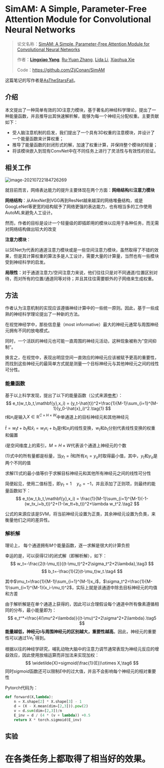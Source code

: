 # SimAM: A Simple, Parameter-Free Attention Module for Convolutional Neural Networks



>论文名称：[SimAM: A Simple, Parameter-Free Attention Module for Convolutional Neural Networks](http://proceedings.mlr.press/v139/yang21o/yang21o.pdf)
>
>作者：[**Lingxiao Yang**](https://zjjconan.github.io/), [Ru-Yuan Zhang](https://ruyuanzhang.github.io/), [Lida Li](https://github.com/lld533), [Xiaohua Xie](http://sdcs.sysu.edu.cn/content/2478)
>
>Code：https://github.com/ZjjConan/SimAM

这篇笔记的写作者是[AsTheStarsFall](https://github.com/asthestarsfalll)。

## 介绍

本文提出了一种简单有效的3D注意力模块，基于著名的神经科学理论，提出了一种能量函数，并且推导出其快速解析解，能够为每一个神经元分配权重。主要贡献如下：

- 受人脑注意机制的启发，我们提出了一个具有3D权重的注意模块，并设计了一个能量函数来计算权重；
- 推导了能量函数的封闭形式的解，加速了权重计算，并保持整个模块的轻量；
- 将该模块嵌入到现有ConvNet中在不同任务上进行了灵活性与有效性的验证。

## 相关工作

![image-20210722184726269](https://gitee.com/Thedeadleaf/images/raw/master/image-20210722184726269.png)

就目前而言，网络表达能力的提升主要体现在两个方面：**网络结构**和**注意力模块**

**网络结构**：从AlexNet到VGG再到ResNet越来越深的网络堆叠结构，或是GoogLeNet等更宽的结构赋予了网络更强的表达能力，也有相当多的工作使用AutoML来避免人工设计。

然而，作者的目标是设计一个轻量级的即插即用的模块以应用于各种任务，而无需对网络结构做出较大的改变

**注意力模块**：

以SENet为代表的通道注意力模块或是一些空间注意力模块，虽然取得了不错的效果，但是其计算权重的算法多是人工设计，需要大量的计算量，当然也有一些模块受到神经科学的启发。

**局限性**：对于通道注意力/空间注意力来说，他们往往只是对不同通道/位置区别对待，而对所有的位置/通道同等对待；并且其往往需要额外的子网络来生成权重。

## 方法

作者认为注意机制的实现应该遵循神经计算中的一些统一原则。因此，基于一些成熟的神经科学理论提出了一种新的方法。

在视觉神经学中，那些信息量（most informative）最大的神经元通常与周围神经元拥有不同的放电模式。

同时，一个活跃的神经元也可能一直周围的神经元活动，这种现象被称为”空间抑制“。

换言之，在视觉中，表现出明显空间一直效应的神经元应该被赋予更高的重要性，而找到这些神经元的最简单方式就是测量一个目标神经元与其他神经元之间的线性可分性。

### 能量函数

基于以上科学发现，提出了以下的能量函数（公式来源[参考](https://blog.csdn.net/liangdas/article/details/44251469)）：
$$
e_t(w_t,b_t,\mathbf{y},x_i) = (y_t-\hat{t})^2+\frac{1}{M-1}\sum_{i=1}^{M-1}(y_0-\hat{x}_i)^2.\tag{1}
$$
$t$和$x_i$是输入$X\in \mathbb{R}^{C\times H\times W}$中单通道上的目标神经元和其他神经元

$\hat{t}=w_tt+b_t$和$\hat{x}_i=w_tx_i+b_t$是$t$和$x_i$的线性变换，$w_t$和$b_t$分别代表线性变换的权重和偏置

$i$是空间维度上的索引，$M=H\times W$代表该个通道上神经元的个数

$(1)$式中的所有量都是标量，当$y_t=\hat{t}$和所有$x_i=y_o$时取得最小值，其中，$y_t$和$y_o$是两个不同的值

求解$(1)$式的最小值等价于求解目标神经元和其他所有神经元之间的线性可分性

简便起见，使用二值标签，即$y_t=1\quad y_o=-1$，并且添加了正则项，则最终的能量函数如下：
$$
e_t(w_t,b_t,\mathbf{y},x_i) = \frac{1}{M-1}\sum_{i=1}^{M-1}(-1-(w_tx_i+b_t))^2+(1-(w_tt+b_t))^2+\lambda w_t^2.\tag2
$$

公式的来源应该是SVM，将当前神经元设置为正类，其余神经元设置为负类，来衡量他们之间的差异性。

### 解析解

理论上， 每个通道拥有$M$个能量函数，逐一求解是很大的计算负担

幸运的是，可以获得$(2)$的闭式解（即解析解），如下：
$$
w_t=-\frac{2(t-\mu_t)}{(t-\mu_t)^2+2\sigma_t^2+2\lambda},\tag3
$$
$$
b_t=-\frac{1}{2}(t-\mu_t)w_t.\tag4
$$

其中$\mu_t=\frac{1}{M-1}\sum_{i=1}^{M-1}x_i$，$\sigma_t^2=\frac{1}{M-1}\sum_{i=1}^{M-1}(x_i-\mu_t)^2$，实际上就是该通道中除去目标神经元的均值和方差

由于解析解是在单个通道上获得的，因此可以合理假设每个通道中所有像素遵循相同的分布，最小能量即为：
$$
e_t^*=\frac{4(\mu^2+\lambda)}{(t-\mu)^2+2\sigma^2+2\lambda}.\tag5
$$
**能量越低，神经元t与周围神经元的区别越大，重要性越高**。因此，神经元的重要性可以通过$1/e_t^*$得到。

根据以往的神经学研究，哺乳动物大脑中的注意力调节通常表现为神经元反应的增益效应，因此使用放缩运算而非加法来实现加权：
$$
\widetilde{X}=sigmoid(\frac{1}{E})\otimes X,\tag6
$$
同时$sigmoid$函数还可以限制$E$中的过大值，并且不会影响每个神经元的相对重要性

Pytorch代码为：

```python
def forward(X,lambda):
	n = X.shape[2] * X.shape[3] - 1
	d = (X - X.mean(dim=[2,3])).pow(2)
	v = d.sum(dim=[2,3])/n
	E_inv = d / (4 * (v + lambda)) +0.5
	return X * torch.sigmoid(E_inv)
```

## 实验

# 在各类任务上都取得了相当好的效果。
